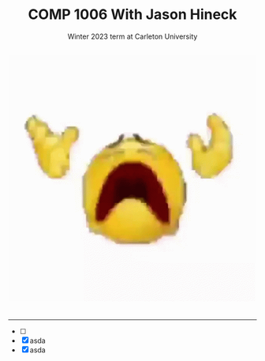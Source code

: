 <html>
<h1 align="center"> COMP 1006 With Jason Hineck </h1>
<p align="center"> Winter 2023 term at Carleton University </p>
    
<div align="center"style="font-size:30px;">

![Suffer.gif](https://github.com/MessyToilet/COMP-1006/blob/main/Assest/suffer.gif)

</div>

<audio control>

<source src="filename" type="audio/mpeg">

</audio>
</html>

---

- [ ]
- [x] asda
- [x] asda
